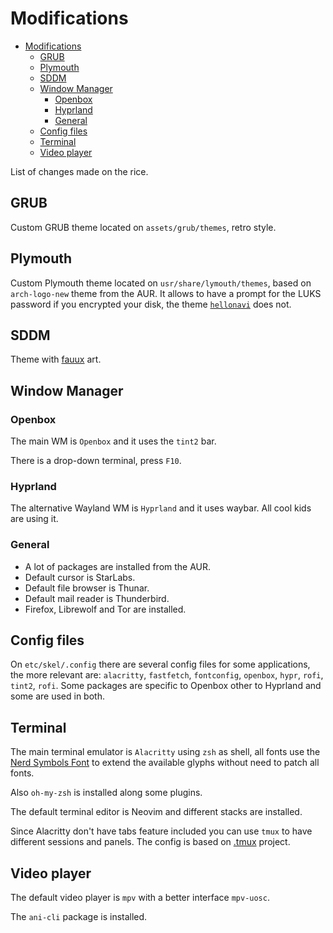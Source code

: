 # Modifications

<!--toc:start-->
- [Modifications](#modifications)
  - [GRUB](#grub)
  - [Plymouth](#plymouth)
  - [SDDM](#sddm)
  - [Window Manager](#window-manager)
    - [Openbox](#openbox)
    - [Hyprland](#hyprland)
    - [General](#general)
  - [Config files](#config-files)
  - [Terminal](#terminal)
  - [Video player](#video-player)
<!--toc:end-->

List of changes made on the rice.

## GRUB

Custom GRUB theme located on `assets/grub/themes`, retro style.

## Plymouth

Custom Plymouth theme located on `usr/share/lymouth/themes`, based on `arch-logo-new` theme from the AUR. It allows to have a prompt for the LUKS password if you encrypted your disk, the theme [`hellonavi`](https://github.com/yi78/hellonavi) does not.

## SDDM

Theme with [fauux](https://fauux.neocities.org/) art.

## Window Manager

### Openbox

The main WM is `Openbox` and it uses the `tint2` bar.

There is a drop-down terminal, press `F10`.

### Hyprland

The alternative Wayland WM is `Hyprland` and it uses waybar. All cool kids are using it.

### General

- A lot of packages are installed from the AUR.
- Default cursor is StarLabs.
- Default file browser is Thunar.
- Default mail reader is Thunderbird.
- Firefox, Librewolf and Tor are installed.

## Config files

On `etc/skel/.config` there are several config files for some applications, the more relevant are: `alacritty`, `fastfetch`, `fontconfig`, `openbox`, `hypr`, `rofi`, `tint2`, `rofi`. Some packages are specific to Openbox other to Hyprland and some are used in both.

## Terminal

The main terminal emulator is `Alacritty` using `zsh` as shell, all fonts use the [Nerd Symbols Font](https://github.com/ryanoasis/nerd-fonts/tree/master/patched-fonts/NerdFontsSymbolsOnly) to extend the available glyphs without need to patch all fonts.

Also `oh-my-zsh` is installed along some plugins.

The default terminal editor is Neovim and different stacks are installed.

Since Alacritty don't have tabs feature included you can use `tmux` to have different sessions and panels. The config is based on [.tmux](https://github.com/gpakosz/.tmux) project.

## Video player

The default video player is `mpv` with a better interface `mpv-uosc`.

The `ani-cli` package is installed.
